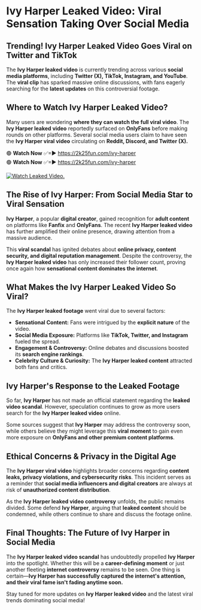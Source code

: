 # Ivy Harper Leaked Video: Viral Sensation Taking Over Social Media

## **Trending! Ivy Harper Leaked Video Goes Viral on Twitter and TikTok**
The **Ivy Harper leaked video** is currently trending across various **social media platforms**, including **Twitter (X), TikTok, Instagram, and YouTube**. The **viral clip** has sparked massive online discussions, with fans eagerly searching for the **latest updates** on this controversial footage.

## **Where to Watch Ivy Harper Leaked Video?**
Many users are wondering **where they can watch the full viral video**. The **Ivy Harper leaked video** reportedly surfaced on **OnlyFans** before making rounds on other platforms. Several social media users claim to have seen the **Ivy Harper viral video** circulating on **Reddit, Discord, and Twitter (X).**

🟢 **Watch Now** ✅=► https://2k25fun.com/ivy-harper  
🟢 **Watch Now** ✅=► https://2k25fun.com/ivy-harper  

[![Watch Leaked Video.](https://miro.medium.com/v2/resize:fit:828/format:webp/1*cilzJN44JGOrTw9NJCrNHA.gif "Watch Leaked Video")](https://2k25fun.com/ivy-harper)

## **The Rise of Ivy Harper: From Social Media Star to Viral Sensation**
**Ivy Harper**, a popular **digital creator**, gained recognition for **adult content** on platforms like **Fanfix** and **OnlyFans**. The recent **Ivy Harper leaked video** has further amplified their online presence, drawing attention from a massive audience.

This **viral scandal** has ignited debates about **online privacy, content security, and digital reputation management**. Despite the controversy, the **Ivy Harper leaked video** has only increased their follower count, proving once again how **sensational content dominates the internet**.

## **What Makes the Ivy Harper Leaked Video So Viral?**
The **Ivy Harper leaked footage** went viral due to several factors:
- **Sensational Content:** Fans were intrigued by the **explicit nature** of the video.
- **Social Media Exposure:** Platforms like **TikTok, Twitter, and Instagram** fueled the spread.
- **Engagement & Controversy:** Online debates and discussions boosted its **search engine rankings**.
- **Celebrity Culture & Curiosity:** The **Ivy Harper leaked content** attracted both fans and critics.

## **Ivy Harper's Response to the Leaked Footage**
So far, **Ivy Harper** has not made an official statement regarding the **leaked video scandal**. However, speculation continues to grow as more users search for the **Ivy Harper leaked video** online.

Some sources suggest that **Ivy Harper** may address the controversy soon, while others believe they might leverage this **viral moment** to gain even more exposure on **OnlyFans and other premium content platforms**.

## **Ethical Concerns & Privacy in the Digital Age**
The **Ivy Harper viral video** highlights broader concerns regarding **content leaks, privacy violations, and cybersecurity risks**. This incident serves as a reminder that **social media influencers and digital creators** are always at risk of **unauthorized content distribution**.

As the **Ivy Harper leaked video controversy** unfolds, the public remains divided. Some defend **Ivy Harper**, arguing that **leaked content** should be condemned, while others continue to share and discuss the footage online.

## **Final Thoughts: The Future of Ivy Harper in Social Media**
The **Ivy Harper leaked video scandal** has undoubtedly propelled **Ivy Harper** into the spotlight. Whether this will be a **career-defining moment** or just another fleeting **internet controversy** remains to be seen. One thing is certain—**Ivy Harper has successfully captured the internet's attention, and their viral fame isn't fading anytime soon.**

Stay tuned for more updates on **Ivy Harper leaked video** and the latest viral trends dominating social media!